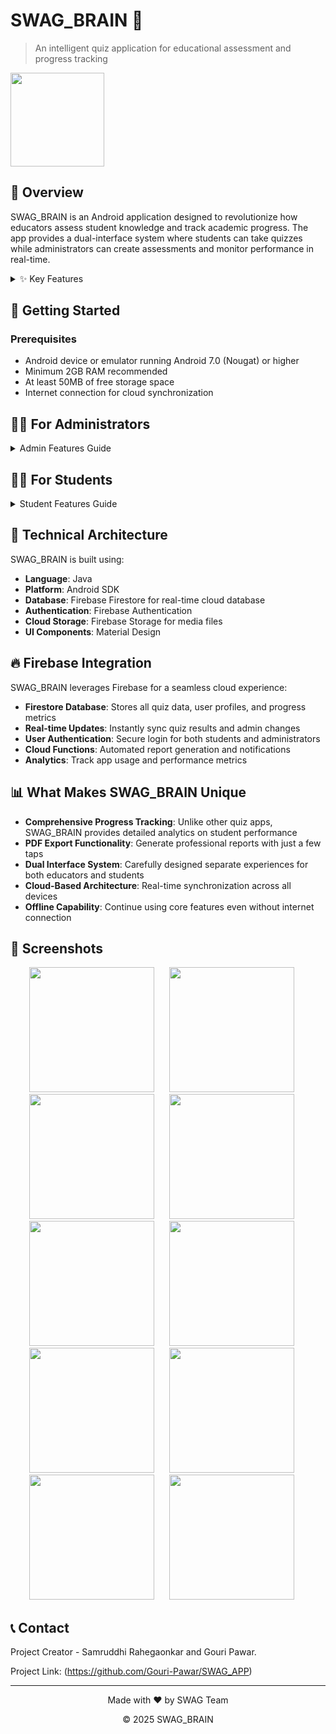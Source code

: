 # SWAG_BRAIN 🧠
> An intelligent quiz application for educational assessment and progress tracking

<img src= "assests/logo.jpg" width="150" height="150">


## 📱 Overview

SWAG_BRAIN is an Android application designed to revolutionize how educators assess student knowledge and track academic progress. The app provides a dual-interface system where students can take quizzes while administrators can create assessments and monitor performance in real-time.

<details>
<summary>✨ Key Features</summary>

- **Dual User Interface**: Separate login systems for students and administrators
- **Quiz Creation Dashboard**: Admins can easily create and customize quizzes
- **Real-time Progress Tracking**: Monitor individual and group performance metrics
- **Performance Analytics**: Visualized student progress data
- **PDF Export Functionality**: Save and share student progress reports
- **Secure Authentication**: Protected access to sensitive educational data
- **Intuitive User Experience**: Simple navigation for both students and administrators
- **Cloud Synchronization**: Real-time data syncing across devices with Firebase

</details>

## 🚀 Getting Started

### Prerequisites

- Android device or emulator running Android 7.0 (Nougat) or higher
- Minimum 2GB RAM recommended
- At least 50MB of free storage space
- Internet connection for cloud synchronization

## 👩‍🏫 For Administrators

<details>
<summary>Admin Features Guide</summary>

1. **Login**: Access the admin dashboard using your credentials
2. **Create Quiz**: 
   - Tap the "+" button on the dashboard
   - Add quiz title, description, and time limit
   - Create questions with multiple-choice or text answers
   - Save and publish to make available for students
3. **Monitor Progress**:
   - View real-time student performance metrics
   - Filter results by class, date, or specific quiz
   - Analyze performance trends through visual graphs
4. **Export Reports**:
   - Select students or classes for reporting
   - Choose report parameters and date ranges
   - Generate and save professional PDF reports
   - Share via email or other applications

</details>

## 👨‍🎓 For Students

<details>
<summary>Student Features Guide</summary>

1. **Login**: Enter your student credentials to access your personalized dashboard
2. **Take Quiz**:
   - Select from available quizzes
   - Read instructions and time limits
   - Submit answers within the allocated time
3. **View Results**:
   - Access immediate feedback after quiz completion
   - Review correct answers and explanations
   - Track your progress over time with performance graphs
4. **Practice Mode**:
   - Retry previously taken quizzes to improve scores
   - Access study materials related to quiz topics

</details>

## 🔧 Technical Architecture

SWAG_BRAIN is built using:

- **Language**: Java
- **Platform**: Android SDK
- **Database**: Firebase Firestore for real-time cloud database
- **Authentication**: Firebase Authentication
- **Cloud Storage**: Firebase Storage for media files
- **UI Components**: Material Design

## 🔥 Firebase Integration

SWAG_BRAIN leverages Firebase for a seamless cloud experience:

- **Firestore Database**: Stores all quiz data, user profiles, and progress metrics
- **Real-time Updates**: Instantly sync quiz results and admin changes
- **User Authentication**: Secure login for both students and administrators
- **Cloud Functions**: Automated report generation and notifications
- **Analytics**: Track app usage and performance metrics

## 📊 What Makes SWAG_BRAIN Unique

- **Comprehensive Progress Tracking**: Unlike other quiz apps, SWAG_BRAIN provides detailed analytics on student performance
- **PDF Export Functionality**: Generate professional reports with just a few taps
- **Dual Interface System**: Carefully designed separate experiences for both educators and students
- **Cloud-Based Architecture**: Real-time synchronization across all devices
- **Offline Capability**: Continue using core features even without internet connection

## 📸 Screenshots

<div align="center">
<img src ="assests/Splash_Screen.jpg" width="200"/> &nbsp;&nbsp;&nbsp;&nbsp;
<img src="assests/login_screen.jpg" width="200" /> &nbsp;&nbsp;&nbsp;&nbsp;
<img src="assests/admin_dashboard.jpg" width="200" /> &nbsp;&nbsp;&nbsp;&nbsp;
<img src="assests/student_progress.jpg" width="200" /> &nbsp;&nbsp;&nbsp;&nbsp;
<img src="assests/student_dashboard.jpg" width="200" /> &nbsp;&nbsp;&nbsp;&nbsp;
<img src="assests/available_quiz.jpg" width="200" /> &nbsp;&nbsp;&nbsp;&nbsp;
<img src="assests/quiz_screen.jpg" width="200" /> &nbsp;&nbsp;&nbsp;&nbsp;
<img src="assests/student_score.jpg" width="200" /> &nbsp;&nbsp;&nbsp;&nbsp;
<img src="assests/Admincode.png" width="200" /> &nbsp;&nbsp;&nbsp;&nbsp;
<img src="assests/verification.png" width="200" /> &nbsp;&nbsp;&nbsp;&nbsp;

</div>

## 📞 Contact

Project Creator - Samruddhi Rahegaonkar and Gouri Pawar.

Project Link: (https://github.com/Gouri-Pawar/SWAG_APP)

---

<div align="center">
<p>Made with ❤️ by SWAG Team</p>
<p>© 2025 SWAG_BRAIN</p>
</div>
